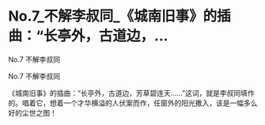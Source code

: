 # No.7_不解李叔同_《城南旧事》的插曲：“长亭外，古道边，...

No.7 不解李叔同

No.7 不解李叔同

《城南旧事》的插曲：“长亭外，古道边，芳草碧连天……”这词，就是李叔同填作的。唱着它，想着一个才华横溢的人伏案而作，任窗外的阳光撒入，该是一幅多么好的尘世之图！